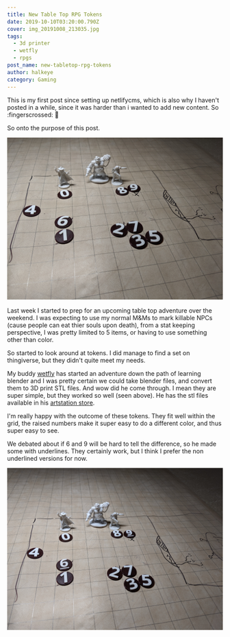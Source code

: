 ```yaml
---
title: New Table Top RPG Tokens
date: 2019-10-10T03:20:00.790Z
cover: img_20191008_213035.jpg
tags:
  - 3d printer
  - wetfly
  - rpgs
post_name: new-tabletop-rpg-tokens
author: halkeye
category: Gaming
---
```

This is my first post since setting up netlifycms, which is also why I haven't posted in a while, since it was harder than i wanted to add new content. So :fingerscrossed: 🤞

So onto the purpose of this post.

![newly printed out tokens on a battle mat](img_20191009_171043.jpg "So a monkey walks into a bar")

Last week I started to prep for an upcoming table top adventure over the weekend. I was expecting to use my normal M&Ms to mark killable NPCs (cause people can eat thier souls upon death), from a stat keeping perspective, I was pretty limited to 5 items, or having to use something other than color.

So started to look around at tokens. I did manage to find a set on thingiverse, but they didn't quite meet my needs. 

My buddy [wetfly](https://wetfly.artstation.com/store/MeK3/3d-printable-generic-tokens-for-rpgs-labelled-0-9) has started an adventure down the path of learning blender and I was pretty certain we could take blender files, and convert them to 3D print STL files. And wow did he come through. I mean they are super simple, but they worked so well (seen above). He has the stl files available in his [artstation store](https://wetfly.artstation.com/store/MeK3/3d-printable-generic-tokens-for-rpgs-labelled-0-9).

I'm really happy with the outcome of these tokens. They fit well within the grid, the raised numbers make it super easy to do a different color, and thus super easy to see.

We debated about if 6 and 9 will be hard to tell the difference, so he made some with underlines. They certainly work, but I think I prefer the non underlined versions for now.

![newly printed out tokens on a battle mat (underline version)](img_20191009_171107.jpg "Underline version")
